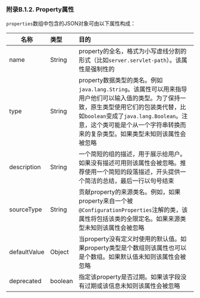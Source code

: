 ### 附录B.1.2. Property属性

`properties`数组中包含的JSON对象可由以下属性构成：

|名称|类型|目的|
|----|:----|:----|
|name|String|property的全名，格式为小写虚线分割的形式（比如`server.servlet-path`）。该属性是强制性的|
|type|String|property数据类型的类名。例如`java.lang.String`。该属性可以用来指导用户他们可以输入值的类型。为了保持一致，原生类型使用它们的包装类代替，比如`boolean`变成了`java.lang.Boolean`。注意，这个类可能是个从一个字符串转换而来的复杂类型。如果类型未知则该属性会被忽略|
|description|String|一个简短的组的描述，用于展示给用户。如果没有描述可用则该属性会被忽略。推荐使用一个简短的段落描述，开头提供一个简洁的总结，最后一行以句号结束|
|sourceType|String|贡献property的来源类名。例如，如果property来自一个被`@ConfigurationProperties`注解的类，该属性将包括该类的全限定名。如果来源类型未知则该属性会被忽略|
|defaultValue|Object|当property没有定义时使用的默认值。如果property类型是个数组则该属性也可以是个数组。如果默认值未知则该属性会被忽略|
|deprecated|boolean|指定该property是否过期。如果该字段没有过期或该信息未知则该属性会被忽略|
